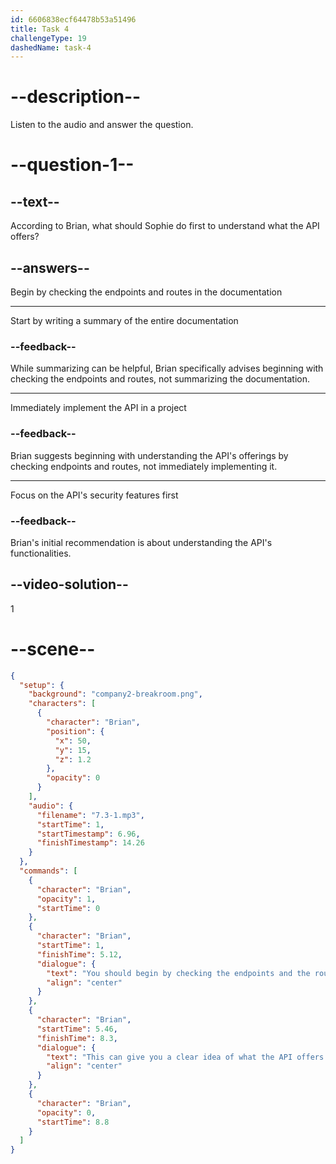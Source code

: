 ```yaml
---
id: 6606838ecf64478b53a51496
title: Task 4
challengeType: 19
dashedName: task-4
---
```


<!-- (Audio) Brian: You should begin by checking the endpoints and routes provided in the documentation. This can give you a clear idea of what the API offers. -->

# --description--

Listen to the audio and answer the question.

# --question-1--

## --text--

According to Brian, what should Sophie do first to understand what the API offers?

## --answers--

Begin by checking the endpoints and routes in the documentation

---

Start by writing a summary of the entire documentation

### --feedback--

While summarizing can be helpful, Brian specifically advises beginning with checking the endpoints and routes, not summarizing the documentation.

---

Immediately implement the API in a project

### --feedback--

Brian suggests beginning with understanding the API's offerings by checking endpoints and routes, not immediately implementing it.

---

Focus on the API's security features first

### --feedback--

Brian's initial recommendation is about understanding the API's functionalities.

## --video-solution--

1

# --scene--

```json
{
  "setup": {
    "background": "company2-breakroom.png",
    "characters": [
      {
        "character": "Brian",
        "position": {
          "x": 50,
          "y": 15,
          "z": 1.2
        },
        "opacity": 0
      }
    ],
    "audio": {
      "filename": "7.3-1.mp3",
      "startTime": 1,
      "startTimestamp": 6.96,
      "finishTimestamp": 14.26
    }
  },
  "commands": [
    {
      "character": "Brian",
      "opacity": 1,
      "startTime": 0
    },
    {
      "character": "Brian",
      "startTime": 1,
      "finishTime": 5.12,
      "dialogue": {
        "text": "You should begin by checking the endpoints and the routes provided in the documentation.",
        "align": "center"
      }
    },
    {
      "character": "Brian",
      "startTime": 5.46,
      "finishTime": 8.3,
      "dialogue": {
        "text": "This can give you a clear idea of what the API offers.",
        "align": "center"
      }
    },
    {
      "character": "Brian",
      "opacity": 0,
      "startTime": 8.8
    }
  ]
}
```
